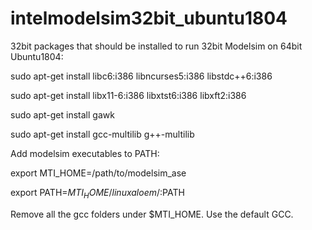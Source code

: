 # intelmodelsim32bit_ubuntu1804
32bit packages that should be installed to run 32bit Modelsim on 64bit Ubuntu1804:

sudo apt-get install libc6:i386 libncurses5:i386 libstdc++6:i386

sudo apt-get install libx11-6:i386 libxtst6:i386 libxft2:i386

sudo apt-get install gawk

sudo apt-get install gcc-multilib g++-multilib




Add modelsim executables to PATH:

export MTI_HOME=/path/to/modelsim_ase

export PATH=$MTI_HOME/linuxaloem/:$PATH




Remove all the gcc folders under $MTI_HOME. Use the default GCC.

